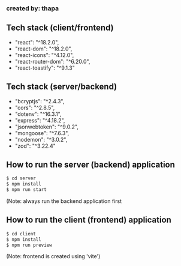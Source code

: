 ### created by: thapa

## Tech stack (client/frontend)

- "react": "^18.2.0",
- "react-dom": "^18.2.0",
- "react-icons": "^4.12.0",
- "react-router-dom": "^6.20.0",
- "react-toastify": "^9.1.3"


## Tech stack (server/backend)
- "bcryptjs": "^2.4.3",
- "cors": "^2.8.5",
- "dotenv": "^16.3.1",
- "express": "^4.18.2",
- "jsonwebtoken": "^9.0.2",
- "mongoose": "^7.6.3",
- "nodemon": "^3.0.2",
- "zod": "^3.22.4"

## How to run the server (backend) application

```bash
$ cd server   
$ npm install   
$ npm run start    
```
(Note: always run the backend application first   
      
## How to run the client (frontend) application

```bash
$ cd client   
$ npm install   
$ npm run preview     
```
(Note: frontend is created using 'vite')   
     

